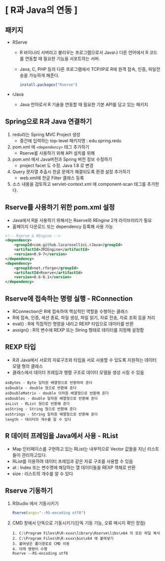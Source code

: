 # [ R과 Java의 연동 ]

## 패키지

- RServe

  - R 바이너리 서버라고 불리우는 프로그램으로서 Java나 다른 언어에서 R 코드를 연동할 때 필요한 기능을 서포트하는 서버.

  - Java, C, PHP 등의 다른 프로그램에서 TCP/IP로 R에 원격 접속, 인증, 파일전송을 가능하게 해준다.

    ```R
    install.packages("Rserve")
    ```

- rJava

  - Java 언어로서 R 기술을 연동할 때 필요한 기본 API를 담고 있는 패키지

## Spring으로 R과 Java 연결하기

1. redu라는 Spring MVC Project 생성
   - 중간에 입력하는 top-level 패키지명 : edu.spring.redu
2. pom.xml 에 `<dependency>` 태그 추가하기
   - Rserve를 사용하기 위해 API 설치를 위해
3. pom.xml 에서 Java버전과 Spring 버전 정보 수정하기
   - project facet 도 수정. Java 1.8 로 변경
4. Query 문자열 추출시 한글 문제가 해결되도록 환경 설정 추가하기
   - web.xml에 한글 Filter 클래스 등록
5. 소스 내용을 검토하고 servlet-context.xml 에 component-scan 태그를 추가한다. 

## Rserve를 사용하기 위한 pom.xml 설정

- Java에서 R을 사용하기 위해서는 Rserve와 REngine 2개 라이브러리가 필요
- 홈페이지 다운로드 또는 dependency 등록해 사용 가능

```xml
<!-- Rserve & REngine -->
<dependency>
	<groupId>com.github.lucarosellini.rJava</groupId>
	<artifactId>JRIEngine</artifactId>
	<version>0.9-7</version>
</dependency>
<dependency>
	<groupId>net.rforge</groupId>
	<artifactId>Rserve</artifactId>
	<version>0.6-8.1</version>
</dependency>
```

## Rserve에 접속하는 명령 실행 - RConnection

- RConnection은 R에 접속하여 핵심적인 역할을 수행하는 클래스
- R에 접속, 인증, 세션 종료, 파일 생성, 파일 읽기, 자료 전송, 자료 조회 등을 처리
- eval() : R에 직접적인 명령을 내리고 REXP 타입으로 데이터를 반환
- assign() : R의 변수에 REXP 또는 String 형태로 데이터를 지정해 설정함

## REXP 타입

- R과 Java에서 서로의 자료구조와 타입을 서로 사용할 수 있도록 지원하는 데이터 모델 형의 클래스
- 클래스에서 데이터 프레임과 행렬 구조로 데이터 모델을 생성 시킬 수 있음

```
asBytes	- Byte 일차원 배열형으로 반환하여 준다
asDouble - double 형으로 반환해 준다
asDoubleMatrix - double 이차원 배열형으로 반환해 준다
asDoubles - double 일차원 배열형으로 반환해 준다
asList - RList 형으로 반환해 준다
asString - String 형으로 반환해 준다
asStrings - String 일차원 배열형으로 반환해 준다
length - 데이터의 개수를 알 수 있다
```

## R 데이터 프레임을 Java에서 사용 - RList

- Map 인터페이스를 구현하고 있는 RList는 내부적으로 Vector 값들을 지닌 리스트들이 관리하고있다.
- RList를 이용하여 데이터 프레임과 같은 자료 구조를 사용할 수 있음
- at : Index 또는 변수명에 해당하는 열 데이터들을 REXP 객체로 반환
- size : 리스트의 개수를 알 수 있다

## Rserve 기동하기

1. RStudio 에서 기동시키기

   ```R
   Rserve(args="--RS-encoding utf8")
   ```

2. CMD 창에서 단독으로 기동시키기(단독 기동 기능, 오류 메시지 확인 장점)

   ```
   1. C:\Program Files\R\R-xxxx\library\Rserve\libs\x64 의 모든 파일 복사
   2. C:\Program Files\R\R-xxxx\bin\x64 에 붙여넣기
   3. 붙여넣은 폴더경로로 CMD 이동
   4. 아래 명령어 수행
   Rserve --RS-encoding utf8
   ```